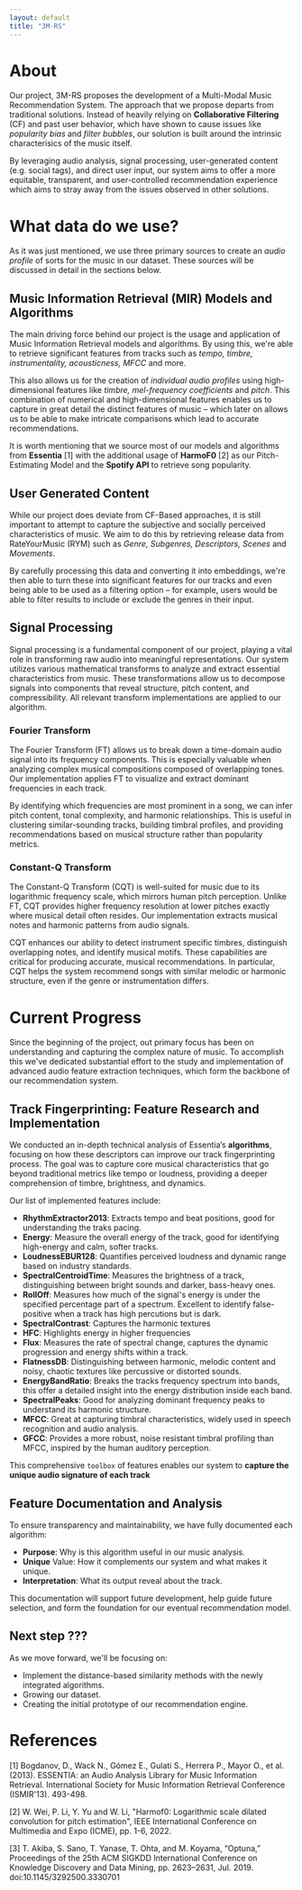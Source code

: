 ```yaml
---
layout: default
title: "3M-RS"
---
```


# About
Our project, 3M-RS proposes the development of a Multi-Modal Music Recommendation System. The approach
that we propose departs from traditional solutions. Instead of heavily relying on **Collaborative Filtering** (CF)
and past user behavior, which have shown to cause issues like _popularity bias_ and _filter bubbles_,
our solution is built around the intrinsic characterisics of the music itself.

By leveraging audio analysis, signal processing, user-generated content (e.g. social tags), and
direct user input, our system aims to offer a more equitable, transparent, and user-controlled recommendation
experience which aims to stray away from the issues observed in other solutions.


# What data do we use?
As it was just mentioned, we use three primary sources to create an _audio profile_ of sorts for
the music in our dataset. These sources will be discussed in detail in the sections below.


## Music Information Retrieval (MIR) Models and Algorithms
The main driving force behind our project is the usage and application of Music Information Retrieval
models and algorithms. By using this, we're able to retrieve significant features from tracks such as
_tempo, timbre, instrumentality, acousticness, MFCC_ and more.

This also allows us for the creation of _individual audio profiles_ using high-dimensional features like
_timbre, mel-frequency coefficients_ and _pitch_. This combination of numerical and high-dimensional features
enables us to capture in great detail the distinct features of music – which later on allows us to be
able to make intricate comparisons which lead to accurate recommendations.

It is worth mentioning that we source most of our models and algorithms from **Essentia** \[1] with the additional
usage of **HarmoF0** \[2] as our Pitch-Estimating Model and the **Spotify API** to retrieve song popularity.


## User Generated Content
While our project does deviate from CF-Based approaches, it is still important to attempt to capture
the subjective and socially perceived characteristics of music. We aim to do this by retrieving
release data from RateYourMusic (RYM) such as _Genre, Subgenres, Descriptors, Scenes_ and _Movements_.

By carefully processing this data and converting it into embeddings, we're then able to turn these into
significant features for our tracks and even being able to be used as a filtering option – for example,
users would be able to filter results to include or exclude the genres in their input.


## Signal Processing

Signal processing is a fundamental component of our project, playing a vital role in transforming raw audio into meaningful representations. Our system utilizes various mathematical transforms to analyze and extract essential characteristics from music. These transformations allow us to decompose signals into components that reveal structure, pitch content, and compressibility. All relevant transform implementations are applied to our algorithm.

### Fourier Transform

The Fourier Transform (FT) allows us to break down a time-domain audio signal into its frequency components. This is especially valuable when analyzing complex musical compositions composed of overlapping tones. Our implementation applies FT to visualize and extract dominant frequencies in each track.

By identifying which frequencies are most prominent in a song, we can infer pitch content, tonal complexity, and harmonic relationships. This is useful in clustering similar-sounding tracks, building timbral profiles, and providing recommendations based on musical structure rather than popularity metrics.

### Constant-Q Transform

The Constant-Q Transform (CQT) is well-suited for music due to its logarithmic frequency scale, which mirrors human pitch perception. Unlike FT, CQT provides higher frequency resolution at lower pitches exactly where musical detail often resides. Our implementation extracts musical notes and harmonic patterns from audio signals.

CQT enhances our ability to detect instrument specific timbres, distinguish overlapping notes, and identify musical motifs. These capabilities are critical for producing accurate, musical recommendations. In particular, CQT helps the system recommend songs with similar melodic or harmonic structure, even if the genre or instrumentation differs.



# Current Progress

Since the beginning of the project, out primary focus has been on understanding and capturing the complex nature of music. To accomplish this we've dedicated substantial effort to the study and implementation of advanced audio feature extraction techniques, which form the backbone of our recommendation system.
  
## Track Fingerprinting: Feature Research and Implementation

We conducted an in-depth technical analysis of Essentia’s **algorithms**, focusing on how these descriptors can improve our track fingerprinting process. The goal was to capture core musical characteristics that go beyond traditional metrics like tempo or loudness, providing a deeper comprehension of timbre, brightness, and dynamics.

Our list of implemented features include:

- **RhythmExtractor2013**: Extracts tempo and beat positions, good for understanding the traks pacing.
- **Energy**: Measure the overall energy of the track, good for identifying high-energy and calm, softer tracks.
- **LoudnessEBUR128**: Quantifies perceived loudness and dynamic range based on industry standards.
- **SpectralCentroidTime**: Measures the brightness of a track, distinguishing between bright sounds and darker, bass-heavy ones.
- **RollOff**: Measures how much of the signal's energy is under the specified percentage part of a spectrum. Excellent to identify false-positive when a track has high percutions but is dark.
- **SpectralContrast**: Captures the harmonic textures
- **HFC**: Highlights energy in higher frequencies
- **Flux**: Measures the rate of spectral change, captures the dynamic progression and energy shifts within a track. 
- **FlatnessDB**: Distinguishing between harmonic, melodic content and noisy, chaotic textures like percussive or distorted sounds.
- **EnergyBandRatio**: Breaks the tracks frequency spectrum into bands, this offer a detailed insight into the energy distribution inside each band.
- **SpectralPeaks**: Good for analyzing dominant frequency peaks to understand its harmonic structure.
- **MFCC**: Great at capturing timbral characteristics, widely used in speech recognition and audio analysis. 
- **GFCC**: Provides a more robust, noise resistant timbral profiling than MFCC, inspired by the human auditory perception.

This comprehensive `toolbox` of features enables our system to **capture the unique audio signature of each track**

## Feature Documentation and Analysis

To ensure transparency and maintainability, we have fully documented each algorithm:
- **Purpose**: Why is this algorithm useful in our music analysis.
- **Unique** Value: How it complements our system and what makes it unique.
- **Interpretation**: What its output reveal about the track. 

This documentation will support future development, help guide future selection, and form the foundation for our eventual recommendation model.
## Next step ???
As we move forward, we'll be focusing on:
- Implement the distance-based similarity methods with the newly integrated algorithms.
- Growing our dataset.
- Creating the initial prototype of our recommendation engine.


# References
\[1] Bogdanov, D., Wack N., Gómez E., Gulati S., Herrera P., Mayor O., et al. (2013). ESSENTIA: an Audio Analysis Library for Music Information Retrieval. International Society for Music Information Retrieval Conference (ISMIR'13). 493-498.

\[2] W. Wei, P. Li, Y. Yu and W. Li, "Harmof0: Logarithmic scale dilated convolution for pitch estimation", IEEE International Conference on Multimedia and Expo (ICME), pp. 1-6, 2022.

\[3] T. Akiba, S. Sano, T. Yanase, T. Ohta, and M. Koyama, “Optuna,” Proceedings of the 25th ACM SIGKDD International Conference on Knowledge Discovery and Data Mining, pp. 2623–2631, Jul. 2019. doi:10.1145/3292500.3330701